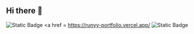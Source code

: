 ## Hi there 👋

![Static Badge](https://img.shields.io/badge/Runny_Devs-Portfolio-purple?style=flat&link=https%3A%2F%2Frunyy-portfolio.vercel.app%2F)
<a  href = https://runyy-portfolio.vercel.app/  <img alt="Static Badge" src="https://img.shields.io/badge/Runny_Devs-Portfolio-purple?style=flat&link=https%3A%2F%2Frunyy-portfolio.vercel.app%2F"> </a>



<!--
**Rodaverme/Rodaverme** is a ✨ _special_ ✨ repository because its `README.md` (this file) appears on your GitHub profile.

Here are some ideas to get you started:

- 🔭 I’m currently working on ...
- 🌱 I’m currently learning ...
- 👯 I’m looking to collaborate on ...
- 🤔 I’m looking for help with ...
- 💬 Ask me about ...
- 📫 How to reach me: ...
- 😄 Pronouns: ...
- ⚡ Fun fact: ...
-->
